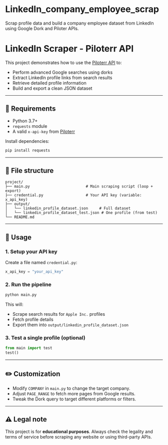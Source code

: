 # LinkedIn_company_employee_scrap
Scrap profile data and build a company employee dataset from LinkedIn using Google Dork and Piloter APIs.


# LinkedIn Scraper - Piloterr API

This project demonstrates how to use the [Piloterr API](https://piloterr.com/) to:
- Perform advanced Google searches using dorks
- Extract LinkedIn profile links from search results
- Retrieve detailed profile information
- Build and export a clean JSON dataset

---

## 🔧 Requirements

- Python 3.7+
- `requests` module
- A valid `x-api-key` from [Piloterr](https://piloterr.com/)

Install dependencies:

```bash
pip install requests
```

---

## 📁 File structure

```
project/
├── main.py                         # Main scraping script (loop + export)
├── credential.py                   # Your API key (variable: x_api_key)
├── output/
│   └── linkedin_profile_dataset.json     # Full dataset
│   └── linkedin_profile_dataset_test.json # One profile (from test)
└── README.md
```

---

## 🚀 Usage

### 1. Setup your API key
Create a file named `credential.py`:
```python
x_api_key = "your_api_key"
```

### 2. Run the pipeline
```bash
python main.py
```

This will:
- Scrape search results for `Apple Inc.` profiles
- Fetch profile details
- Export them into `output/linkedin_profile_dataset.json`

### 3. Test a single profile (optional)
```python
from main import test
test()
```

---

## ✏️ Customization

- Modify `COMPANY` in `main.py` to change the target company.
- Adjust `PAGE_RANGE` to fetch more pages from Google results.
- Tweak the Dork query to target different platforms or filters.

---

## ⚠️ Legal note

This project is for **educational purposes**. Always check the legality and terms of service before scraping any website or using third-party APIs.
